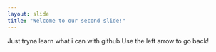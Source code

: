 ```yaml
---
layout: slide
title: "Welcome to our second slide!"
---
```

Just tryna learn what i can with github 
Use the left arrow to go back!
